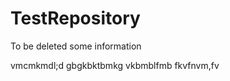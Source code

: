 # TestRepository
To be deleted
 some information
 
 
 vmcmkmdl;d
 gbgkbktbmkg 
 vkbmblfmb
 fkvfnvm,fv
